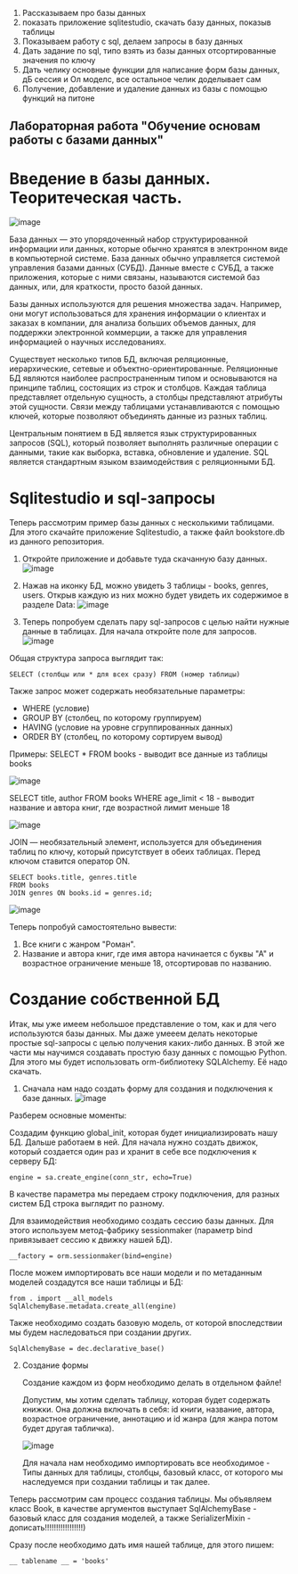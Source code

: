 1. Рассказываем про базы данных
2. показать приложение sqlitestudio, скачать базу данных, показыв таблицы
3. Показываем работу с sql, делаем запросы в базу данных
4. Дать задание по sql, типо взять из базы данных отсортированные значения по ключу
5. Дать челику основные функции для написание форм базы данных, дБ сессия и Ол моделс, все остальное челик доделывает сам
6. Получение, добавление и удаление данных из базы с помощью функций на питоне


## Лабораторная работа "Обучение основам работы с базами данных"

# Введение в базы данных. Теоритеческая часть.

![image](https://github.com/Anastasia567874/lab_bd/assets/144477949/aec7a169-3b9c-465c-b58c-12fb77190512)

База данных — это упорядоченный набор структурированной информации или данных, которые обычно хранятся в электронном виде в компьютерной системе. 
База данных обычно управляется системой управления базами данных (СУБД). 
Данные вместе с СУБД, а также приложения, которые с ними связаны, называются системой баз данных, или, для краткости, просто базой данных.

Базы данных используются для решения множества задач. Например, они могут использоваться для хранения информации о клиентах и заказах в компании, для анализа больших объемов данных, для поддержки электронной коммерции, а также для управления информацией о научных исследованиях.

Существует несколько типов БД, включая реляционные, иерархические, сетевые и объектно-ориентированные. Реляционные БД являются наиболее распространенным типом и основываются на принципе таблиц, состоящих из строк и столбцов. 
Каждая таблица представляет отдельную сущность, а столбцы представляют атрибуты этой сущности. Связи между таблицами устанавливаются с помощью ключей, которые позволяют объединять данные из разных таблиц.

Центральным понятием в БД является язык структурированных запросов (SQL), который позволяет выполнять различные операции с данными, такие как выборка, вставка, обновление и удаление. SQL является стандартным языком взаимодействия с реляционными БД. 

# Sqlitestudio и sql-запросы

Теперь рассмотрим пример базы данных с несколькими таблицами. Для этого скачайте приложение Sqlitestudio, а также файл bookstore.db из данного репозитория. 
1. Откройте приложение и добавьте туда скачанную базу данных. 
![image](https://github.com/Anastasia567874/lab_bd/assets/144477949/593c32d7-a46c-4769-b5e7-0f9852b609b7)

2. Нажав на иконку БД, можно увидеть 3 таблицы - books, genres, users. Открыв каждую из них можно будет увидеть их содержимое в разделе Data:
   ![image](https://github.com/Anastasia567874/lab_bd/assets/144477949/265b872f-7979-4fa5-a77f-b2b1cba2f7ff)
   
4. Теперь попробуем сделать пару sql-запросов с целью найти нужные данные в таблицах. Для начала откройте поле для запросов.
   ![image](https://github.com/Anastasia567874/lab_bd/assets/144477949/1775aa04-67fd-4e29-8ce6-1b126a51c1df)

Общая структура запроса выглядит так: 
```
SELECT (столбцы или * для всех сразу) FROM (номер таблицы)
```
Также запрос может содержать необязательные параметры:
- WHERE (условие)
- GROUP BY (столбец, по которому группируем)
- HAVING (условие на уровне сгруппированных данных)
- ORDER BY (столбец, по которому сортируем вывод)

Примеры:
SELECT * FROM books - выводит все данные из таблицы books

![image](https://github.com/Anastasia567874/lab_bd/assets/144477949/0e9dd0bd-344c-49be-9ddc-f0bea284a6d4)


SELECT title, author FROM books WHERE age_limit < 18 - выводит название и автора книг, где возрастной лимит меньше 18

![image](https://github.com/Anastasia567874/lab_bd/assets/144477949/25492aa1-23dc-4774-8cd7-ea4db69a3c8e)

JOIN — необязательный элемент, используется для объединения таблиц по ключу, который присутствует в обеих таблицах. Перед ключом ставится оператор ON.
```
SELECT books.title, genres.title 
FROM books
JOIN genres ON books.id = genres.id;
```

![image](https://github.com/Anastasia567874/lab_bd/assets/144477949/5fe8365e-1007-4627-8119-1380f7ca0d75)

Теперь попробуй самостоятельно вывести:
1) Все книги с жанром "Роман".
2) Название и автора книг, где имя автора начинается с буквы "А" и возрастное ограничение меньше 18, отсортировав по названию.


# Создание собственной БД

   Итак, мы уже имеем небольшое представление о том, как и для чего используются базы данных. Мы даже умееем делать некоторые простые sql-запросы с целью получения каких-либо данных. В этой же части мы научимся создавать простую базу данных с помощью Python. Для этого мы будет использовать orm-библиотеку SQLAlchemy. Её надо скачать.

1. Сначала нам надо создать форму для создания и подключения к базе данных. 
![image](https://github.com/Anastasia567874/lab_bd/assets/144477949/ab85e0c1-c9c7-4e8c-bf39-c1943e4804f0)


Разберем основные моменты:

Создадим функцию global_init, которая будет инициализировать нашу БД. Дальше работаем в ней. Для начала нужно создать движок, который создается один раз и хранит в себе все подключения к серверу БД:
```
engine = sa.create_engine(conn_str, echo=True)
```
В качестве параметра мы передаем строку подключения, для разных систем БД строка выглядит по разному. 

Для взаимодействия необходимо создать сессию базы данных. Для этого используем метод-фабрику sessionmaker (параметр bind привязывает сессию к движку нашей БД).
```
__factory = orm.sessionmaker(bind=engine)
```

После можем импортировать все наши модели и по метаданным моделей создадутся все наши таблицы и БД:
```
from . import __all_models
SqlAlchemyBase.metadata.create_all(engine)
```

Также необходимо создать базовую модель, от которой впоследствии мы будем наследоваться при создании других.
```
SqlAlchemyBase = dec.declarative_base()
```

2. Создание формы
   
   Создание каждом из форм необходимо делать в отдельном файле!
   
   Допустим, мы хотим сделать таблицу, которая будет содержать книжки. Она должна включать в себя: id книги, название, автора, возрастное ограничение, аннотацию и id жанра (для жанра потом будет другая табличка).
   
   ![image](https://github.com/Anastasia567874/lab_bd/assets/144477949/d2c32067-b41d-4f74-97bc-00526fb0cc36)

   Для начала нам необходимо импортировать все необходимое - Типы данных для таблицы, столбцы, базовый класс, от которого мы наследуемся при создании таблицы и так далее.
   
Теперь рассмотрим сам процесс создания таблицы. Мы объявляем класс Book, в качестве аргументов выступает SqlAlchemyBase - базовый класс для создания моделей, а также SerializerMixin - дописать!!!!!!!!!!!!!!!!!)

Сразу после необходимо дать имя нашей таблице, для этого пишем:
   ```
__ tablename __ = 'books'
   ```






   




